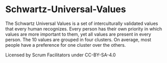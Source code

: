 # Schwartz-Universal-Values
The Schwartz Universal Values is a set of interculturally validated values that every human recognizes. Every person has their own priority in which values are more important to them, yet all values are present in every person. The 10 values are grouped in four clusters. On average, most people have a preference for one cluster over the others.

Licensed by Scrum Facilitators under CC-BY-SA-4.0
